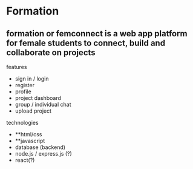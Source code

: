 # Formation
formation or femconnect is a web app platform for female students to connect, build and collaborate on projects
--------
features
- sign in / login
- register
- profile
- project dashboard
- group / individual chat
- upload project



technologies
- **html/css
- **javascript
- database (backend)
- node.js / express.js (?)
- react(?)
